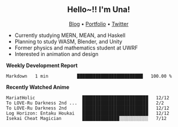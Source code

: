 <h2 align="center">
  Hello~!! I'm Una!
</h2>

<p align="center">
  <a href="https://anarchy.website/">Blog</a> &bull;
  <a href="https://una-ada.github.io/">Portfolio</a> &bull;
  <a href="https://twitter.com/unaxiii">Twitter</a>
</p>

- Currently studying MERN, MEAN, and Haskell
- Planning to study WASM, Blender, and Unity
- Former physics and mathematics student at UWRF
- Interested in animation and design

**Weekly Development Report**

<!--START_SECTION:waka-->

```text
Markdown   1 min           █████████████████████████   100.00 %
```

<!--END_SECTION:waka-->

**Recently Watched Anime**

<!-- RECENT-ANIME:START -->

    Maria†Holic                  █████████████████████████   12/12
    To LOVE-Ru Darkness 2nd ...  █████████████████████████   2/2
    To LOVE-Ru Darkness 2nd      █████████████████████████   12/12
    Log Horizon: Entaku Houkai   █████████████████████████   12/12
    Isekai Cheat Magician        ██████████████░░░░░░░░░░░   7/12
<!-- RECENT-ANIME:END -->
